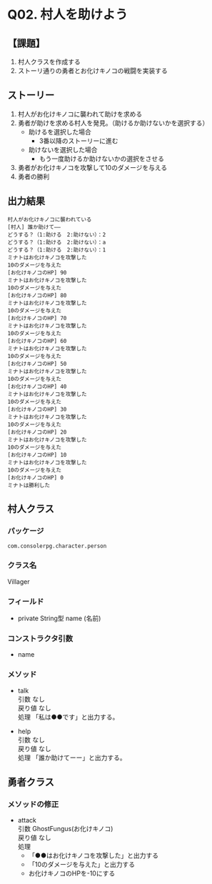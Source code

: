 # Q02. 村人を助けよう
## 【課題】
1. 村人クラスを作成する
2. ストーリ通りの勇者とお化けキノコの戦闘を実装する

## ストーリー
1. 村人がお化けキノコに襲われて助けを求める
2. 勇者が助けを求める村人を発見。（助けるか助けないかを選択する）
    * 助けるを選択した場合
        - 3番以降のストーリーに進む
    * 助けないを選択した場合
        - もう一度助けるか助けないかの選択をさせる
3.  勇者がお化けキノコを攻撃して10のダメージを与える
4.  勇者の勝利

## 出力結果
```
村人がお化けキノコに襲われている
[村人] 誰か助けて――
どうする？（1:助ける　2:助けない）：2
どうする？（1:助ける　2:助けない）：a
どうする？（1:助ける　2:助けない）：1
ミナトはお化けキノコを攻撃した
10のダメージを与えた
[お化けキノコのHP] 90
ミナトはお化けキノコを攻撃した
10のダメージを与えた
[お化けキノコのHP] 80
ミナトはお化けキノコを攻撃した
10のダメージを与えた
[お化けキノコのHP] 70
ミナトはお化けキノコを攻撃した
10のダメージを与えた
[お化けキノコのHP] 60
ミナトはお化けキノコを攻撃した
10のダメージを与えた
[お化けキノコのHP] 50
ミナトはお化けキノコを攻撃した
10のダメージを与えた
[お化けキノコのHP] 40
ミナトはお化けキノコを攻撃した
10のダメージを与えた
[お化けキノコのHP] 30
ミナトはお化けキノコを攻撃した
10のダメージを与えた
[お化けキノコのHP] 20
ミナトはお化けキノコを攻撃した
10のダメージを与えた
[お化けキノコのHP] 10
ミナトはお化けキノコを攻撃した
10のダメージを与えた
[お化けキノコのHP] 0
ミナトは勝利した
```

## 村人クラス

### パッケージ
```
com.consolerpg.character.person
```

### クラス名
Villager

### フィールド
- private String型 name (名前)

### コンストラクタ引数
- name

### メソッド
- talk  
引数 なし  
戻り値 なし  
処理 「私は●●です」と出力する。

- help  
引数 なし  
戻り値 なし  
処理 「誰か助けてーー」と出力する。

## 勇者クラス

### メソッドの修正
- attack  
引数 GhostFungus(お化けキノコ)    
戻り値 なし  
処理 
    - 「●●はお化けキノコを攻撃した」と出力する
    - 「10のダメージを与えた」と出力する
    - お化けキノコのHPを-10にする